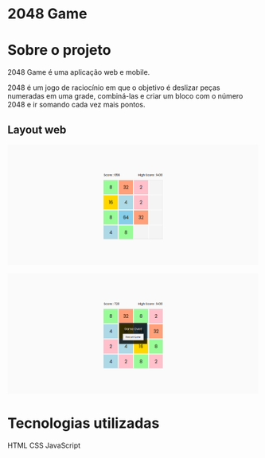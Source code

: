 # 2048 Game 

# Sobre o projeto

2048 Game é uma aplicação web e mobile.

2048 é um jogo de raciocínio em que o objetivo é deslizar peças numeradas em uma grade, combiná-las e criar um bloco com o número 2048 e ir somando cada vez mais pontos.

## Layout web
![Alt text](<Captura de tela de 2023-11-13 20-16-47.png>)

![Alt text](<Captura de tela de 2023-11-13 20-17-01.png>)

# Tecnologias utilizadas
HTML
CSS
JavaScript